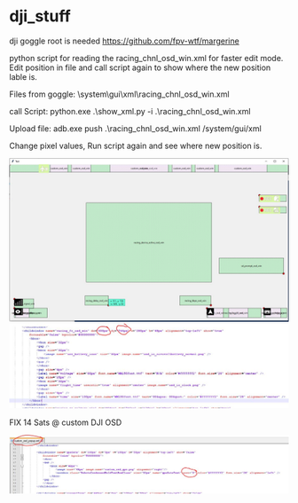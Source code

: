 # dji_stuff

dji goggle root is needed
https://github.com/fpv-wtf/margerine

python script for reading the racing_chnl_osd_win.xml for faster edit mode. Edit position in file and call script again to show where the new position lable is.

Files from goggle: \system\gui\xml\racing_chnl_osd_win.xml

call Script: python.exe .\show_xml.py -i .\racing_chnl_osd_win.xml

Upload file: adb.exe push .\racing_chnl_osd_win.xml /system/gui/xml

Change pixel values, Run script again and see where new position is.

<img src="show_xml/Unbenannt.JPG"/>
<img src="show_xml/Unbenannt2.JPG"/>

FIX 14 Sats @ custom DJI OSD

<img src="tricks/custom_dji_osd_betaflight.JPG"/>
